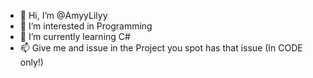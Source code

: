 - 👋 Hi, I’m @AmyyLilyy
- 👀 I’m interested in Programming
- 🌱 I’m currently learning C#
- 📫 Give me and issue in the Project you spot has that issue (In CODE only!)

<!---
EllioAce/EllioAce is a ✨ special ✨ repository because its `README.md` (this file) appears on your GitHub profile.
You can click the Preview link to take a look at your changes.
--->
